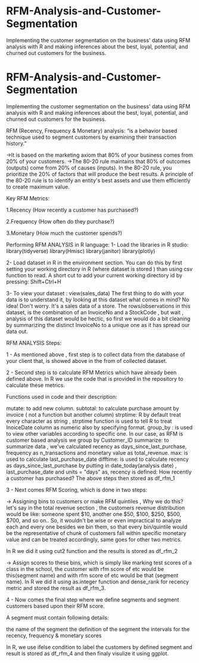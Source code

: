# RFM-Analysis-and-Customer-Segmentation
Implementing the customer segmentation on the business' data using RFM analysis with R and making inferences about the best, loyal, potential, and churned out customers for the business.

# RFM-Analysis-and-Customer-Segmentation
Implementing the customer segmentation on the business' data using RFM analysis with R and making inferences about the best, loyal, potential, and 
churned out customers for the business.
 
RFM (Recency, Frequency & Monetary) analysis:
“is a behavior based technique used to segment customers by examining their transaction history.” 

  ->It is based on the marketing axiom that 80% of your business comes from 20% of your customers.
  ->The 80-20 rule maintains that 80% of outcomes (outputs) come from 20% of causes (inputs). In the 80-20 rule, you prioritize the 20% of factors 
  that will produce the best results. A principle of the 80-20 rule is to identify an entity's best assets and use them efficiently to create maximum value.

Key RFM Metrics:

  1.Recency (How recently a customer has purchased?)

  2.Frequency (How often do they purchase?)

  3.Monetary (How much the customer spends?) 

Performing RFM ANALYSIS in R language:
1- Load the libraries in R studio:
library(tidyverse)
library(Hmisc)
library(janitor)
library(plotly)

2- Load dataset in R in the environment section. You can do this by first setting your working directory in R (where dataset is stored ) than using 
csv function to read. A short cut to add your current working directory id by pressing: Shift+Ctrl+H 

3- To view your dataset : view(sales_data)
The first thing to do with your data is to understand it, by looking at this dataset what comes in mind? No idea! Don't worry. It's a sales data of a store. 
The rows/observations in this dataset, is the combination of an InvoiceNo and a StockCode , but wait , analysis of this dataset would be hectic, so first we 
would do a bit cleaning by summarizing the distinct InvoiceNo to a unique one as it has spread our data out.

 RFM ANALYSIS Steps:

1 - As mentioned above , first step is to collect data from the database of your client that, is showed above in the from of collected dataset. 

2 - Second step is to calculate RFM Metrics which have already been defined above. In R we use the code that is provided in the repository 
to calculate these metrics. 

 Functions used in code and their description:

   mutate: to add new column.
   subtotal: to calculate purchase amount by invoice ( not a function but another column)
   strptime: R by default treat every character as string , strptime function is used to tell R to treat InoiceDate column as numeric also by specifying format.
   group_by : is used to view other variables according to specific one. In our case, as RFM is customer based analysis we group by Customer_ID
   summarize: to summarize data , we've calculated recency as days_since_last_purchase, frequency as n_transactions and monetary value as total_revenue.
   max: is used to calculate last_purchase_date
   difftime: is used to calculate recency as days_since_last_purchase by putting in date_today(analysis date) , last_purchase_date and units = "days" as,
   recency is defined: How recently a customer has purchased?
  The above steps then stored as df_rfm_1

3 -  Next comes RFM Scoring, which is done in two steps:

   -> Assigning bins to customers or make RFM quintiles , Why we do this? let's say in the total revenue section , the customers revenue distribution would be like:
   someone spent $10, another one $50, $100, $250, $500, $700, and so on.. So, it wouldn't be wise or even impractical to analyze each and every one besides we bin them,
   so that every bin/quintile would be the representative of chunk of customers fall within specific monetary value and can be treated accordingly, same goes for other two metrics. 
  
   In R we did it using cut2 function and the results is stored as df_rfm_2
   
   -> Assign scores to these bins, which is simply like marking test scores of a class in the school, the customer with rfm score of etc would be this(segment name) and with rfm score
   of etc would be that (segment name).
   In R we did it using as.integer function and dense_rank for recency metric and stored the result as df_rfm_3.

4 -  Now comes the final step where we define segments and segment customers based upon their RFM score.

  A segment must contain following details:

   the name of the segment
   the definition of the segment
   the intervals for the recency, frequency & monetary scores

  In R, we use ifelse condition to label the customers by defined segment and result is stored as df_rfm_4
  and then finaly visulize it using ggplot.



